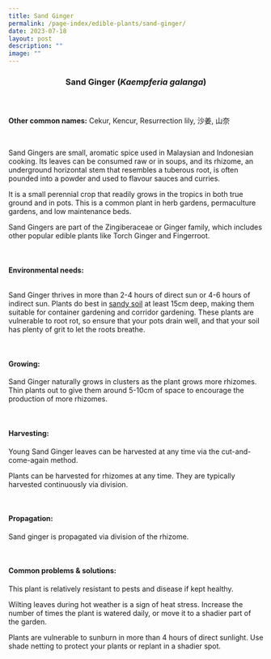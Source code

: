 ```yaml
---
title: Sand Ginger
permalink: /page-index/edible-plants/sand-ginger/
date: 2023-07-18
layout: post
description: ""
image: ""
---
```

<header> 
<h3>Sand Ginger (<em>Kaempferia galanga</em>)</h3> 
</header> 
 
<section> 
<p><strong>Other common names:</strong> Cekur, Kencur, Resurrection lily, 沙姜, 山奈</p> 
<br> 
</section> 
 
<section> 
<img src=""> 
 
  <p> Sand Gingers are small, aromatic spice used in Malaysian and Indonesian cooking. Its leaves can be consumed raw or in soups, and its rhizome, an underground horizontal stem that resembles a tuberous root, is often pounded into a powder and used to flavour sauces and curries.</p>
<p>It is a small perennial crop that readily grows in the tropics in both true ground and in pots. This is a common plant in herb gardens, permaculture gardens, and low maintenance beds.</p>
<p>Sand Gingers are part of the Zingiberaceae or Ginger family, which includes other popular edible plants like Torch Ginger and Fingerroot.</p>
 <br> 
</section> 
 
<section> 
  <h4>Environmental needs:</h4> 
  <img src="">
    	<p> Sand Ginger thrives in more than 2-4 hours of direct sun or 4-6 hours of indirect sun. Plants do best in <a href="https://staging.dmhtu0pi4p9u7.amplifyapp.com/page-index/horticulture-techniques/soil/">sandy soil</a> at least 15cm deep, making them suitable for container gardening and corridor gardening. These plants are vulnerable to root rot, so ensure that your pots drain well, and that your soil has plenty of grit to let the roots breathe.</p> 
<br> 
</section> 

 
<section> 
  <h4>Growing:</h4> 
<p>Sand Ginger naturally grows in clusters as the plant grows more rhizomes. Thin plants out to give them around 5-10cm of space to encourage the production of more rhizomes.</p> 
<br> 
</section> 
 
<section> 
  <h4>Harvesting:</h4> 
<p>Young Sand Ginger leaves can be harvested at any time via the cut-and-come-again method.</p>
<p>Plants can be harvested for rhizomes at any time. They are typically harvested continuously via division.</p> 
<br> 
</section> 
 
<section> 
  <h4>Propagation:</h4> 
<p>Sand ginger is propagated via division of the rhizome.</p> 
<br> 
</section> 
 
<section> 
  <h4>Common problems &amp; solutions:</h4> 
  <p>This plant is relatively resistant to pests and disease if kept healthy.</p>
<p>Wilting leaves during hot weather is a sign of heat stress. Increase the number of times the plant is watered daily, or move it to a shadier part of the garden.</p>
<p>Plants are vulnerable to sunburn in more than 4 hours of direct sunlight. Use shade netting to protect your plants or replant in a shadier spot.</p>
<br> 
</section>